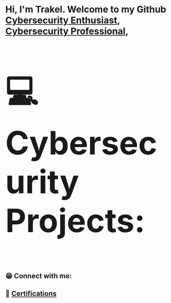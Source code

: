 <h1>Hi, I'm Trakel. Welcome to my Github <br/><a href="https://github.com/TrakelW">Cybersecurity Enthusiast</a>, <a href="inputlinkedin url">Cybersecurity Professional</a>, 

<h2><p style="font-size:100px">&#128187; Cybersecurity Projects:</h2>

<h2>&#128513; Connect with me:</h2>
<h2>&#127881; <a href="https://github.com/TrakelW/Certifications">Certifications</a>
